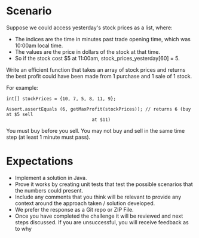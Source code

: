 # Scenario

Suppose we could access yesterday's stock prices as a list, where:

-   The indices are the time in minutes past trade opening time, which was 10:00am local time.
-   The values are the price in dollars of the stock at that time.
-   So if the stock cost \$5 at 11:00am, stock_prices_yesterday[60] = 5.

Write an efficient function that takes an array of stock prices and returns the best profit could have been made from 1 purchase and 1 sale of 1 stock.

For example:

```
int[] stockPrices = {10, 7, 5, 8, 11, 9};

Assert.assertEquals (6, getMaxProfit(stockPrices)); // returns 6 (buy at $5 sell
								at $11)
```

You must buy before you sell. You may not buy and sell in the same time step (at least 1 minute must pass).

# Expectations

-   Implement a solution in Java.
-   Prove it works by creating unit tests that test the possible scenarios that the numbers could present.
-   Include any comments that you think will be relevant to provide any context around the approach taken / solution developed.
-   We prefer the response as a Git repo or ZIP File.
-   Once you have completed the challenge it will be reviewed and next steps discussed. If you are unsuccessful, you will receive feedback as to why
